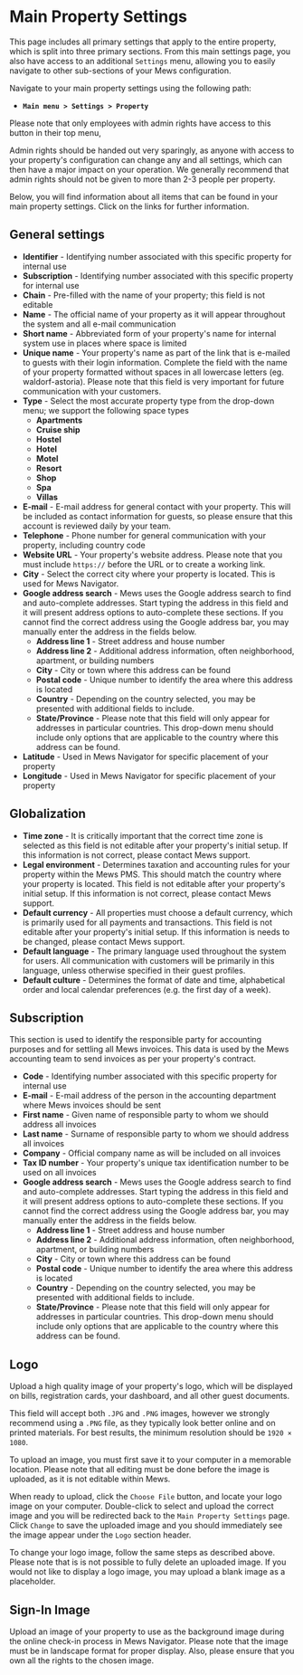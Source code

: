 # Main Property Settings

This page includes all primary settings that apply to the entire property, which is split into three primary sections. From this main settings page, you also have access to an additional `Settings` menu, allowing you to easily navigate to other sub-sections of your Mews configuration.

Navigate to your main property settings using the following path:

* **`Main menu > Settings > Property`**

Please note that only employees with admin rights have access to this button in their top menu,

Admin rights should be handed out very sparingly, as anyone with access to your property's configuration can change any and all settings, which can then have a major impact on your operation. We generally recommend that admin rights should not be given to more than 2-3 people per property.

Below, you will find information about all items that can be found in your main property settings. Click on the links for further information.

## General settings

* **Identifier** - Identifying number associated with this specific property for internal use
* **Subscription** - Identifying number associated with this specific property for internal use
* **Chain** - Pre-filled with the name of your property; this field is not editable
* **Name** - The official name of your property as it will appear throughout the system and all e-mail communication
* **Short name** - Abbreviated form of your property's name for internal system use in places where space is limited
* **Unique name** - Your property's name as part of the link that is e-mailed to guests with their login information. Complete the field with the name of your property formatted without spaces in all lowercase letters \(eg. waldorf-astoria\). Please note that this field is very important for future communication with your customers. 
* **Type** - Select the most accurate property type from the drop-down menu; we support the following space types
  * **Apartments**
  * **Cruise ship**
  * **Hostel**
  * **Hotel**
  * **Motel**
  * **Resort**
  * **Shop**
  * **Spa**
  * **Villas**
* **E-mail** - E-mail address for general contact with your property. This will be included as contact information for guests, so please ensure that this account is reviewed daily by your team. 
* **Telephone** - Phone number for general communication with your property, including country code
* **Website URL** - Your property's website address. Please note that you must include `https://` before the URL or to create a working link.
* **City** - Select the correct city where your property is located. This is used for Mews Navigator.
* **Google address search** - Mews uses the Google address search to find and auto-complete addresses. Start typing the address in this field and it will present address options to auto-complete these sections. If you cannot find the correct address using the Google address bar, you may manually enter the address in the fields below.
  * **Address line 1** - Street address and house number
  * **Address line 2** - Additional address information, often neighborhood, apartment, or building numbers
  * **City** - City or town where this address can be found
  * **Postal code** - Unique number to identify the area where this address is located
  * **Country** - Depending on the country selected, you may be presented with additional fields to include.
  * **State/Province** - Please note that this field will only appear for addresses in particular countries. This drop-down menu should include only options that are applicable to the country where this address can be found.
* **Latitude** - Used in Mews Navigator for specific placement of your property
* **Longitude** - Used in Mews Navigator for specific placement of your property

## Globalization

* **Time zone** - It is critically important that the correct time zone is selected as this field is not editable after your property's initial setup. If this information is not correct, please contact Mews support. 
* **Legal environment** - Determines taxation and accounting rules for your property within the Mews PMS. This should match the country where your property is located. This field is not editable after your property's initial setup. If this information is not correct, please contact Mews support. 
* **Default currency** - All properties must choose a default currency, which is primarily used for all payments and transactions. This field is not editable after your property's initial setup. If this information is needs to be changed, please contact Mews support. 
* **Default language** - The primary language used throughout the system for users. All communication with customers will be primarily in this language, unless otherwise specified in their guest profiles.
* **Default culture** - Determines the format of date and time, alphabetical order and local calendar preferences \(e.g. the first day of a week\).

## Subscription

This section is used to identify the responsible party for accounting purposes and for settling all Mews invoices. This data is used by the Mews accounting team to send invoices as per your property's contract.

* **Code** - Identifying number associated with this specific property for internal use
* **E-mail** - E-mail address of the person in the accounting department where Mews invoices should be sent
* **First name** - Given name of responsible party to whom we should address all invoices
* **Last name** - Surname of responsible party to whom we should address all invoices
* **Company** - Official company name as will be included on all invoices
* **Tax ID number** - Your property's unique tax identification number to be used on all invoices
* **Google address search** - Mews uses the Google address search to find and auto-complete addresses. Start typing the address in this field and it will present address options to auto-complete these sections. If you cannot find the correct address using the Google address bar, you may manually enter the address in the fields below.
  * **Address line 1** - Street address and house number
  * **Address line 2** - Additional address information, often neighborhood, apartment, or building numbers
  * **City** - City or town where this address can be found
  * **Postal code** - Unique number to identify the area where this address is located
  * **Country** - Depending on the country selected, you may be presented with additional fields to include.
  * **State/Province** - Please note that this field will only appear for addresses in particular countries. This drop-down menu should include only options that are applicable to the country where this address can be found.

## Logo

Upload a high quality image of your property's logo, which will be displayed on bills, registration cards, your dashboard, and all other guest documents.

This field will accept both `.JPG` and `.PNG` images, however we strongly recommend using a `.PNG` file, as they typically look better online and on printed materials. For best results, the minimum resolution should be `1920 × 1080`.

To upload an image, you must first save it to your computer in a memorable location. Please note that all editing must be done before the image is uploaded, as it is not editable within Mews.

When ready to upload, click the `Choose File` button, and locate your logo image on your computer. Double-click to select and upload the correct image and you will be redirected back to the `Main Property Settings` page. Click `Change` to save the uploaded image and you should immediately see the image appear under the `Logo` section header.

To change your logo image, follow the same steps as described above. Please note that is is not possible to fully delete an uploaded image. If you would not like to display a logo image, you may upload a blank image as a placeholder.

## Sign-In Image

Upload an image of your property to use as the background image during the online check-in process in Mews Navigator. Please note that the image must be in landscape format for proper display. Also, please ensure that you own all the rights to the chosen image.


